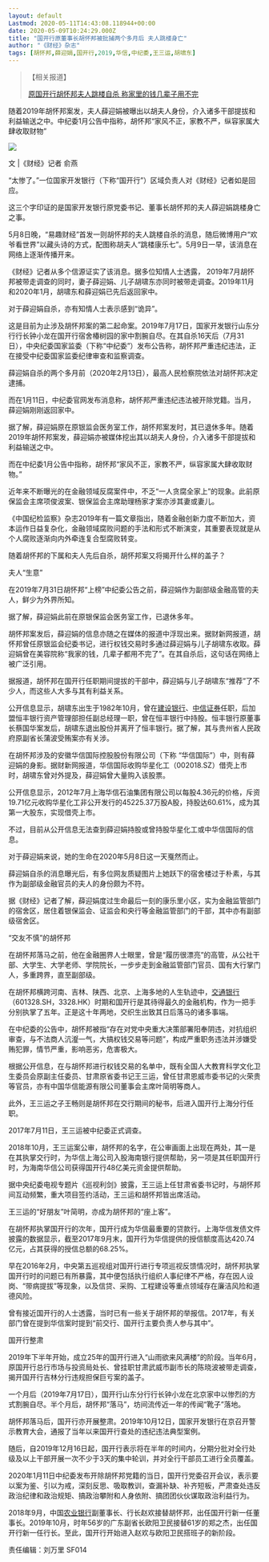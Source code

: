 ```yaml
---
layout: default
Lastmod: 2020-05-11T14:43:08.118944+00:00
date: 2020-05-09T10:24:29.000Z
title: "国开行原董事长胡怀邦被批捕两个多月后 夫人跳楼身亡"
author: "《财经》杂志"
tags: [胡怀邦,薛迎娟,国开行,2019,华信,中纪委,王三运,胡啸东]
---
```


> 【相关报道】
> 
> [原国开行胡怀邦夫人跳楼自杀 称家里的钱几辈子用不完](https://finance.sina.com.cn/money/bank/bank_hydt/2020-05-09/doc-iircuyvi2144737.shtml)

随着2019年胡怀邦案发，夫人薛迎娟被曝出以胡夫人身份，介入诸多干部提拔和利益输送之中。中纪委1月公告中指称，胡怀邦“家风不正，家教不严，纵容家属大肆收取财物”

![](https://images.weserv.nl/?url=//n.sinaimg.cn/finance/crawl/116/w550h366/20200509/6cff-itmiwry3217896.jpg)

文 |《财经》记者 俞燕 

“太惨了。”一位国家开发银行（下称“国开行”）区域负责人对《财经》记者如是回应。

这三个字印证的是国家开发银行原党委书记、董事长胡怀邦的夫人薛迎娟跳楼身亡之事。

5月8日晚，“易趣财经”首发一则胡怀邦的夫人跳楼自杀的消息，随后微博用户“欢爷看世界”以藏头诗的方式，配图称胡夫人“跳楼康乐七”。5月9日一早，该消息在网络上逐渐传播开来。

《财经》记者从多个信源证实了该消息。据多位知情人士透露， 2019年7月胡怀邦被带走调查的同时，妻子薛迎娟、儿子胡啸东亦同时被带走调查。2019年11月和2020年1月，胡啸东和薛迎娟已先后返回家中。

对于薛迎娟自杀，亦有知情人士表示感到“诡异”。

这是目前为止涉及胡怀邦案的第二起命案。2019年7月17日，国家开发银行山东分行行长钟小龙在国开行宿舍椿树园的家中割腕自尽。在其自杀16天后（7月31日），中央纪委国家监委（下称“中纪委”）发布公告称，胡怀邦严重违纪违法，正在接受中纪委国家监委纪律审查和监察调查。

薛迎娟自杀的两个多月前（2020年2月13日），最高人民检察院依法对胡怀邦决定逮捕。

而在1月11日，中纪委官网发布消息称，胡怀邦严重违纪违法被开除党籍。当月，薛迎娟刚刚返回家中。

据了解，薛迎娟原在原银监会医务室工作，胡怀邦案发时，其已退休多年。随着2019年胡怀邦案发，薛迎娟亦被媒体挖出其以胡夫人身份，介入诸多干部提拔和利益输送之中。

而在中纪委1月公告中指称，胡怀邦“家风不正，家教不严，纵容家属大肆收取财物。”

近年来不断曝光的在金融领域反腐案件中，不乏“一人贪腐全家上”的现象。此前原保监会主席项俊波案、银保监会主席助理杨家才案亦涉其妻或妻儿。

《中国纪检监察》杂志2019年有一篇文章指出，随着金融创新力度不断加大，资本运作日益复杂化，金融领域腐败问题的手法和形式不断演变，其重要表现就是从个人腐败逐渐向内外牵连复合型腐败转变。

随着胡怀邦的下属和夫人先后自杀，胡怀邦案又将揭开什么样的盖子？

夫人“生意”

在2019年7月31日胡怀邦“上榜”中纪委公告之前，薛迎娟作为副部级金融高管的夫人，鲜少为外界所知。

据了解，薛迎娟此前在原银保监会医务室工作，已退休多年。

胡怀邦案发后，薛迎娟的信息亦随之在媒体的报道中浮现出来。据财新网报道，胡怀邦曾任原银监会纪委书记，进行权钱交易时多通过薛迎娟与儿子胡啸东收取。薛迎娟曾在美容院称“我家的钱，几辈子都用不完了”。在其自杀后，这句话在网络上被广泛引用。

据报道，胡怀邦在国开行任职期间提拔的干部中，薛迎娟与儿子胡啸东“推荐”了不少人，而这些人大多与其有利益关系。

公开信息显示，胡啸东出生于1982年10月，曾在[建设银行](https://finance.sina.com.cn/realstock/company/sh601939/nc.shtml)、[中信证券](https://finance.sina.com.cn/realstock/company/sh600030/nc.shtml)任职，后加盟恒丰银行资产管理部担任副总经理一职，曾在恒丰银行中持股。恒丰银行原董事长蔡国华案发后，胡啸东退出股份并离开了恒丰银行。据了解，其与贵州省人民政府原副省长蒲波受贿案亦有关涉。

在胡怀邦涉及的安徽华信国际控股股份有限公司（下称 “华信国际”）中，则有薛迎娟的身影。据财新网报道，华信国际收购华星化工（002018.SZ）借壳上市时，胡啸东曾对外提及，薛迎娟曾大量购入该股票。

公开信息显示，2012年7月上海华信石油集团有限公司以每股4.36元的价格，斥资19.71亿元收购华星化工非公开发行的45225.37万股A股，持股达60.61%，成为其第一大股东，实现借壳上市。

不过，目前从公开信息无法查到薛迎娟持股或曾持股华星化工或中华信国际的信息。

对于薛迎娟来说，她的生命在2020年5月8日这一天戛然而止。

薛迎娟自杀的消息曝光后，有多位网友质疑图片上她跃下的宿舍楼过于朴素，与其作为副部级金融官员的夫人的身份颇为不符。

据《财经》记者了解，薛迎娟度过生命最后一刻的康乐里小区，实为金融监管部门的宿舍区，居住着银保监会、证监会和央行等金融监管部门的干部，其中亦有副部级宿舍区。

“交友不慎”的胡怀邦

在胡怀邦落马之前，他在金融圈界人士眼里，曾是“履历很漂亮”的高管，从公社干部、大学生、大学老师、学院院长，一步步走到金融监管部门官员、国有大行掌门人，多重跨界，直至副部级。

在胡怀邦横跨河南、吉林、陕西、北京、上海多地的人生轨迹中，[交通银行](https://finance.sina.com.cn/realstock/company/sh601328/nc.shtml)（601328.SH，3328.HK）时期和国开行是其待得最久的金融机构，作为一把手分别执掌了五年。正是这十年两地，交织生出致其日后落马的诸多事端。

在中纪委的公告中，胡怀邦被指“存在对党中央重大决策部署阳奉阴违，对抗组织审查，与不法商人沆瀣一气，大搞权钱交易等问题”，构成严重职务违法并涉嫌受贿犯罪，情节严重，影响恶劣，危害极大。

根据公开信息，在与胡怀邦进行权钱交易的名单中，既有全国人大教育科学文化卫生委员会原副主任委员、甘肃原省委书记王三运，曾任甘肃恩威市委书记的火荣贵等官员，亦有中国华信能源有限公司董事会主席叶简明等商人。

此外，王三运之子王畅则是胡怀邦在交行期间的秘书，后进入国开行上海分行任职。

2017年7月11日，王三运被中纪委正式调查。

2018年10月，王三运案公审，胡怀邦的名字，在公审画面上出现在两处，其一是在其执掌交行时，为华信上海公司入股海南银行提供帮助，另一项是其任职国开行时，为海南华信公司获得国开行48亿美元资金提供帮助。

据中央纪委电视专题片《巡视利剑》披露，王三运上任甘肃省委书记时，与胡怀邦间互动频繁，重大项目签约活动，王三运和胡怀邦皆出席活动。

王三运的“好朋友”叶简明，亦成为胡怀邦的“座上客”。

在胡怀邦执掌国开行的次年，国开行成为华信最重要的贷款行。上海华信发债文件披露的数据显示，截至2017年9月末，国开行为华信提供的授信额度高达420.74亿元，占其获得的授信总额的68.25%。

早在2016年2月，中央第五巡视组对国开行进行专项巡视反馈情况时，胡怀邦执掌国开行时的问题已有所暴露，其中便包括执行组织人事纪律不严格，存在因人设岗、“带病提拔”等现象，以及信贷、采购、工程建设等重点领域存在廉洁风险和道德风险。

曾有接近国开行的人士透露，当时已有一些关于胡怀邦的举报信。2017年，有关部门曾在提到华信案时提到“前交行、国开行主要负责人参与其中”。

国开行整肃

2019年下半年开始，成立25年的国开行进入“山雨欲来风满楼”的阶段。当年6月，原国开行总行市场与投资局处长、曾挂职甘肃武威市副市长的陈晓波被带走调查，揭开国开行吉林分行违规担保巨亏案的盖子。

一个月后（2019年7月17日），国开行山东分行行长钟小龙在北京家中以惨烈的方式割腕自尽。半个月后，胡怀邦“落马”，坊间流传近一年的传闻“靴子”落地。

胡怀邦落马后，国开行亦开展整肃。2019年10月12日，国家开发银行在京召开警示教育大会，通报了当年以来国开行查处的违纪违法典型案例。

随后，自2019年12月16日起，国开行表示将在半年的时间内，分期分批对全行处级及以上干部开展一次不少于3天的集中轮训，并对全行干部员工进行全员覆盖。

2020年1月11日中纪委发布开除胡怀邦党籍的当日，国开行党委召开会议，表示要以案为鉴、引以为戒，深刻反思、吸取教训，查漏补缺、补齐短板，严肃查处违反政治纪律和政治规矩、搞政治攀附和人身依附、搞团团伙伙谋取政治利益行为。

2018年9月，中国[农业银行](https://finance.sina.com.cn/realstock/company/sh601288/nc.shtml)副董事长、行长赵欢接替胡怀邦，出任国开行新一任董事长。2019年10月，时年56岁的广东副省长欧阳卫民接替61岁的郑之杰，出任国开行新一任行长。至此，国开行开始进入赵欢与欧阳卫民搭班子的新阶段。

责任编辑：刘万里 SF014


